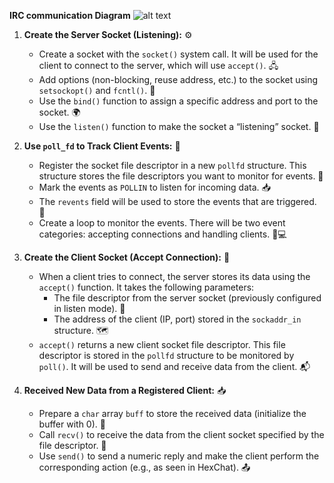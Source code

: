 **IRC communication Diagram**
![alt text](image.png)

1. **Create the Server Socket (Listening):** ⚙️
   - Create a socket with the `socket()` system call. It will be used for the client to connect to the server, which will use `accept()`. 🖧
   - Add options (non-blocking, reuse address, etc.) to the socket using `setsockopt()` and `fcntl()`. 🔧
   - Use the `bind()` function to assign a specific address and port to the socket. 🌍
   - Use the `listen()` function to make the socket a “listening” socket. 📡

2. **Use `poll_fd` to Track Client Events:** 📝
   - Register the socket file descriptor in a new `pollfd` structure. This structure stores the file descriptors you want to monitor for events. 📑
   - Mark the events as `POLLIN` to listen for incoming data. 📥
   - The `revents` field will be used to store the events that are triggered. 🔄
   - Create a loop to monitor the events. There will be two event categories: accepting connections and handling clients. 🔄💻

3. **Create the Client Socket (Accept Connection):** 🤝
   - When a client tries to connect, the server stores its data using the `accept()` function. It takes the following parameters:
     - The file descriptor from the server socket (previously configured in listen mode). 💼
     - The address of the client (IP, port) stored in the `sockaddr_in` structure. 🗺️
   - `accept()` returns a new client socket file descriptor. This file descriptor is stored in the `pollfd` structure to be monitored by `poll()`. It will be used to send and receive data from the client. 📬

4. **Received New Data from a Registered Client:** 📥
   - Prepare a `char` array `buff` to store the received data (initialize the buffer with 0). 💾
   - Call `recv()` to receive the data from the client socket specified by the file descriptor. 📲
   - Use `send()` to send a numeric reply and make the client perform the corresponding action (e.g., as seen in HexChat). 📤
